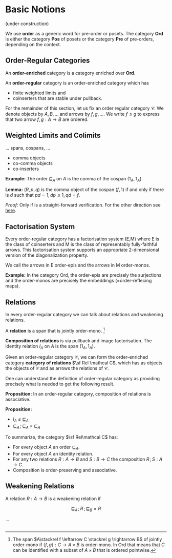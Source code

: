 # Basic Notions

(under construction)

We use **order** as a generic word for pre-order or posets. The category **Ord** is either the category **Pos** of posets or the category **Pre** of pre-orders, depending on the context.

## Order-Regular Categories

An **order-enriched** category is a category enriched over **Ord**.

An **order-regular** category is an order-enriched category which has
- finite weighted limits and
- coinserters that are stable under pullback.

For the remainder of this section, let us fix an order regular category $\mathcal C$. We denote objects by $A,B,\ldots$ and arrows by $f,g,\ldots$. We write $f\le g$ to express that two arrow $f,g:A\to B$ are ordered.


## Weighted Limits and Colimits

... spans, cospans, ...

- comma objects
- co-comma objects
- co-inserters

**Example:** The order $\sqsubseteq_A$ on $A$ is the comma of the cospan $(1_A,1_A)$.

**Lemma:** $(R,p,q)$ is the comma object of the cospan $(f,1)$ if and only if there is $d$ such that $pd=1, dp\le 1, qd=f$.

*Proof:* Only if is a straight-forward verification. For the other direction see [here](../img/drewslemma.png).

## Factorisation System

Every order-regular category has a factorisation system (E,M) where E is the class of coinserters and M is the class of representably fully-faithful arrows. This factorisation system supports an appropriate 2-dimensional version of the diagonalization property.

We call the arrows in E order-epis and the arrows in M order-monos.

**Example:** In the category Ord, the order-epis are precisely the surjections and the order-monos are precisely the embeddings (=order-reflecing maps).

## Relations

In every order-regular category we can talk about relations and weakening relations. 

A **relation** is a span that is jointly order-mono. [^jointlyOrderMono]

[^jointlyOrderMono]: The span $A\stackrel f \leftarrow C \stackrel g \rightarrow B$ of jointly order-mono if $\langle f,g\rangle: C\to A\times B$ is order-mono. In Ord that means that $C$ can be identified with a subset of $A\times B$ that is ordered pointwise.

**Composition of relations** is via pullback and image factorisation. The identity relation $I_A$ on $A$ is the span $(1_A,1_A)$.

Given an order-regular category $\mathcal C$, we can form the order-enriched category **category of relations** $\sf Rel \mathcal C$, which has as objects the objects of $\mathcal C$ and as arrows the relations of $\mathcal C$.

One can understand the definition of order-regular category as providing precisely what is needed to get the following result.

**Proposition:** In an order-regular category, composition of relations is associative.

**Proposition:** 
- $I_A \ \le \ {\sqsubseteq_A}$ 
- $\sqsubseteq_A \,; \sqsubseteq_A \ = \ {\sqsubseteq_A}$ 


To summarize, the category $\sf Rel\mathcal C$ has:
- For every object $A$ an order $\sqsubseteq_A$.
- For every object $A$ an identity relation.
- For any two relations $R:A\to B$ and $S:B\to C$ the composition $R\,;S:A\to C$.
- Composition is order-preserving and associative.

## Weakening Relations

A relation $R:A\to B$ is a weakening relation if 

$$\sqsubseteq_A\,;R\,;\sqsubseteq_B {} = {} R$$

...

##


